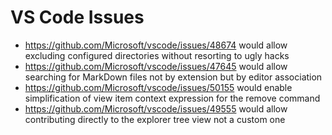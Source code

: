# VS Code Issues

- https://github.com/Microsoft/vscode/issues/48674 would allow excluding configured directories without resorting to ugly hacks
- https://github.com/Microsoft/vscode/issues/47645 would allow searching for MarkDown files not by extension but by editor association
- https://github.com/Microsoft/vscode/issues/50155 would enable simplification of view item context expression for the remove command
- https://github.com/Microsoft/vscode/issues/49555 would allow contributing directly to the explorer tree view not a custom one
